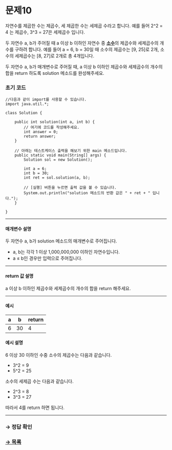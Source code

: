 # 문제10

자연수를 제곱한 수는 제곱수, 세 제곱한 수는 세제곱 수라고 합니다. 예를 들어 2^2 = 4 는 제곱수, 3^3 = 27은 세제곱수 입니다.

두 자연수 a, b가 주어질 때 a 이상 b 이하인 자연수 중 <u>**소수**</u>의 제곱수와 세제곱수의 개수를 구하려 합니다. 예를 들어 a = 6, b = 30일 때 소수의 제곱수는 [9, 25]로 2개, 소수의 세제곱수는 [8, 27]로 2개로 총 4개입니다.

두 자연수 a, b가 매개변수로 주어질 때, a 이상 b 이하인 제곱수와 세제곱수의 개수의 합을 return 하도록 solution 메소드를 완성해주세요.

### 초기 코드

```
//다음과 같이 import를 사용할 수 있습니다.
import java.util.*;

class Solution {

	public int solution(int a, int b) {
	    // 여기에 코드를 작성해주세요.
	    int answer = 0;
	    return answer;
	}
	
	// 아래는 테스트케이스 출력을 해보기 위한 main 메소드입니다.
	public static void main(String[] args) {
	    Solution sol = new Solution();
	    
	    int a = 6;
	    int b = 30;
	    int ret = sol.solution(a, b);
	
	    // [실행] 버튼을 누르면 출력 값을 볼 수 있습니다.
	    System.out.println("solution 메소드의 반환 값은 " + ret + " 입니다.");
	}
 
}
```

---

#### 매개변수 설명

두 자연수 a, b가 solution 메소드의 매개변수로 주어집니다.

* a, b는 각각 1 이상 1,000,000,000 이하인 자연수입니다.
* a ≤ b인 경우만 입력으로 주어집니다.

---

#### return 값 설명
 a 이상 b 이하인 제곱수와 세제곱수의 개수의 합을 return 해주세요.

---

#### 예시

| a | b  | return |
|---|----|--------|
| 6 | 30 | 4 |

#### 예시 설명
6 이상 30 이하인 수중 소수의 제곱수는 다음과 같습니다.

* 3^2 = 9
* 5^2 = 25

소수의 세제곱 수는 다음과 같습니다.

* 2^3 = 8
* 3^3 = 27

따라서 4를 return 하면 됩니다.

---

### → 정답 확인

### [→ 목록](../ "COS Pro 1급 Java 4차")
